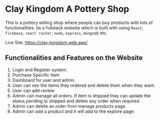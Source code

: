 # Clay Kingdom A Pottery Shop

This is a pottery selling shop where people can buy products with lots of functionalities. Its a fullstack website which is  built with  using `React`, `firebase`, `react router`, `node`, `express`, `mongodb` etc. 
 
Live Site: https://clay-kingdom.web.app/

## Functionalities and Features on the Website 

1. Login and Register system.
2. Purchase Specific Item.
3. Dashboard for user and admin.
4. User can see the items they ordered and delete them when they want.
5. User can add review.
6. Admin can manage all orders. If item is shipped they can update the status pending to shipped and delete any order when required.
7. Admin can delete an order from manage products page.
8. Admin can add a product and it will add to the explore page.


